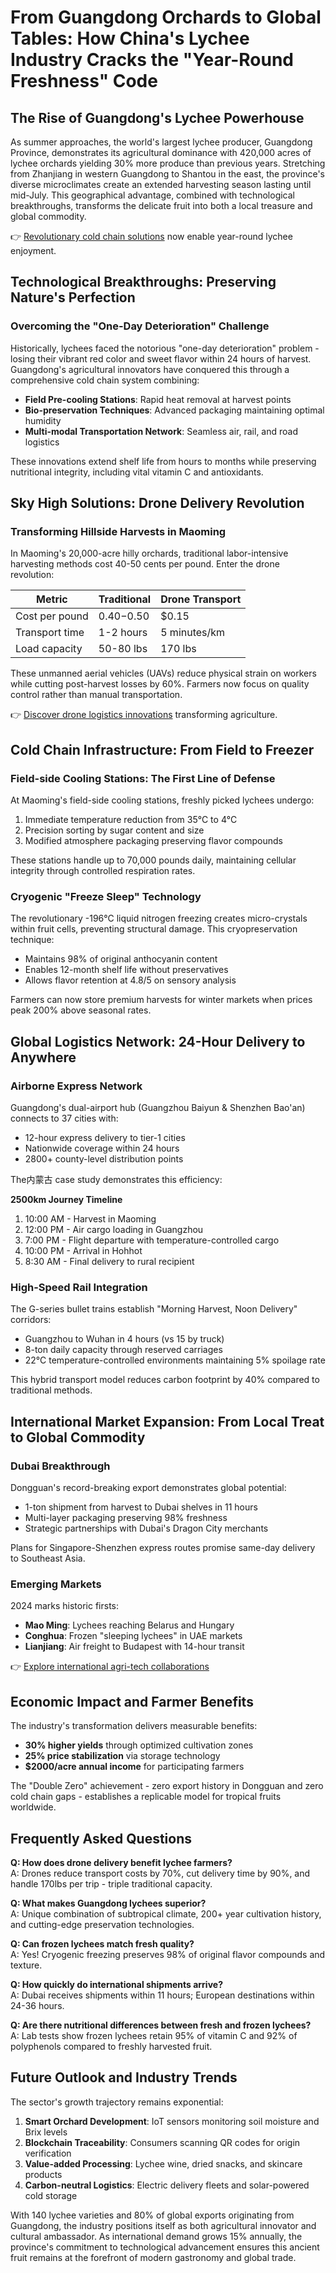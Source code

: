 # From Guangdong Orchards to Global Tables: How China's Lychee Industry Cracks the "Year-Round Freshness" Code  

## The Rise of Guangdong's Lychee Powerhouse  

As summer approaches, the world's largest lychee producer, Guangdong Province, demonstrates its agricultural dominance with 420,000 acres of lychee orchards yielding 30% more produce than previous years. Stretching from Zhanjiang in western Guangdong to Shantou in the east, the province's diverse microclimates create an extended harvesting season lasting until mid-July. This geographical advantage, combined with technological breakthroughs, transforms the delicate fruit into both a local treasure and global commodity.  

👉 [Revolutionary cold chain solutions](https://bit.ly/okx-bonus) now enable year-round lychee enjoyment.  

## Technological Breakthroughs: Preserving Nature's Perfection  

### Overcoming the "One-Day Deterioration" Challenge  

Historically, lychees faced the notorious "one-day deterioration" problem - losing their vibrant red color and sweet flavor within 24 hours of harvest. Guangdong's agricultural innovators have conquered this through a comprehensive cold chain system combining:  

- **Field Pre-cooling Stations**: Rapid heat removal at harvest points  
- **Bio-preservation Techniques**: Advanced packaging maintaining optimal humidity  
- **Multi-modal Transportation Network**: Seamless air, rail, and road logistics  

These innovations extend shelf life from hours to months while preserving nutritional integrity, including vital vitamin C and antioxidants.  

## Sky High Solutions: Drone Delivery Revolution  

### Transforming Hillside Harvests in Maoming  

In Maoming's 20,000-acre hilly orchards, traditional labor-intensive harvesting methods cost 40-50 cents per pound. Enter the drone revolution:  

| Metric | Traditional | Drone Transport |  
|--------|-------------|------------------|  
| Cost per pound | $0.40-$0.50 | $0.15 |  
| Transport time | 1-2 hours | 5 minutes/km |  
| Load capacity | 50-80 lbs | 170 lbs |  

These unmanned aerial vehicles (UAVs) reduce physical strain on workers while cutting post-harvest losses by 60%. Farmers now focus on quality control rather than manual transportation.  

👉 [Discover drone logistics innovations](https://bit.ly/okx-bonus) transforming agriculture.  

## Cold Chain Infrastructure: From Field to Freezer  

### Field-side Cooling Stations: The First Line of Defense  

At Maoming's field-side cooling stations, freshly picked lychees undergo:  

1. Immediate temperature reduction from 35°C to 4°C  
2. Precision sorting by sugar content and size  
3. Modified atmosphere packaging preserving flavor compounds  

These stations handle up to 70,000 pounds daily, maintaining cellular integrity through controlled respiration rates.  

### Cryogenic "Freeze Sleep" Technology  

The revolutionary -196°C liquid nitrogen freezing creates micro-crystals within fruit cells, preventing structural damage. This cryopreservation technique:  

- Maintains 98% of original anthocyanin content  
- Enables 12-month shelf life without preservatives  
- Allows flavor retention at 4.8/5 on sensory analysis  

Farmers can now store premium harvests for winter markets when prices peak 200% above seasonal rates.  

## Global Logistics Network: 24-Hour Delivery to Anywhere  

### Airborne Express Network  

Guangdong's dual-airport hub (Guangzhou Baiyun & Shenzhen Bao'an) connects to 37 cities with:  

- 12-hour express delivery to tier-1 cities  
- Nationwide coverage within 24 hours  
- 2800+ county-level distribution points  

The内蒙古 case study demonstrates this efficiency:  

**2500km Journey Timeline**  
1. 10:00 AM - Harvest in Maoming  
2. 12:00 PM - Air cargo loading in Guangzhou  
3. 7:00 PM - Flight departure with temperature-controlled cargo  
4. 10:00 PM - Arrival in Hohhot  
5. 8:30 AM - Final delivery to rural recipient  

### High-Speed Rail Integration  

The G-series bullet trains establish "Morning Harvest, Noon Delivery" corridors:  

- Guangzhou to Wuhan in 4 hours (vs 15 by truck)  
- 8-ton daily capacity through reserved carriages  
- 22°C temperature-controlled environments maintaining 5% spoilage rate  

This hybrid transport model reduces carbon footprint by 40% compared to traditional methods.  

## International Market Expansion: From Local Treat to Global Commodity  

### Dubai Breakthrough  

Dongguan's record-breaking export demonstrates global potential:  

- 1-ton shipment from harvest to Dubai shelves in 11 hours  
- Multi-layer packaging preserving 98% freshness  
- Strategic partnerships with Dubai's Dragon City merchants  

Plans for Singapore-Shenzhen express routes promise same-day delivery to Southeast Asia.  

### Emerging Markets  

2024 marks historic firsts:  
- **Mao Ming**: Lychees reaching Belarus and Hungary  
- **Conghua**: Frozen "sleeping lychees" in UAE markets  
- **Lianjiang**: Air freight to Budapest with 14-hour transit  

👉 [Explore international agri-tech collaborations](https://bit.ly/okx-bonus)  

## Economic Impact and Farmer Benefits  

The industry's transformation delivers measurable benefits:  

- **30% higher yields** through optimized cultivation zones  
- **25% price stabilization** via storage technology  
- **$2000/acre annual income** for participating farmers  

The "Double Zero" achievement - zero export history in Dongguan and zero cold chain gaps - establishes a replicable model for tropical fruits worldwide.  

## Frequently Asked Questions  

**Q: How does drone delivery benefit lychee farmers?**  
A: Drones reduce transport costs by 70%, cut delivery time by 90%, and handle 170lbs per trip - triple traditional capacity.  

**Q: What makes Guangdong lychees superior?**  
A: Unique combination of subtropical climate, 200+ year cultivation history, and cutting-edge preservation technologies.  

**Q: Can frozen lychees match fresh quality?**  
A: Yes! Cryogenic freezing preserves 98% of original flavor compounds and texture.  

**Q: How quickly do international shipments arrive?**  
A: Dubai receives shipments within 11 hours; European destinations within 24-36 hours.  

**Q: Are there nutritional differences between fresh and frozen lychees?**  
A: Lab tests show frozen lychees retain 95% of vitamin C and 92% of polyphenols compared to freshly harvested fruit.  

## Future Outlook and Industry Trends  

The sector's growth trajectory remains exponential:  

1. **Smart Orchard Development**: IoT sensors monitoring soil moisture and Brix levels  
2. **Blockchain Traceability**: Consumers scanning QR codes for origin verification  
3. **Value-added Processing**: Lychee wine, dried snacks, and skincare products  
4. **Carbon-neutral Logistics**: Electric delivery fleets and solar-powered cold storage  

With 140 lychee varieties and 80% of global exports originating from Guangdong, the industry positions itself as both agricultural innovator and cultural ambassador. As international demand grows 15% annually, the province's commitment to technological advancement ensures this ancient fruit remains at the forefront of modern gastronomy and global trade.